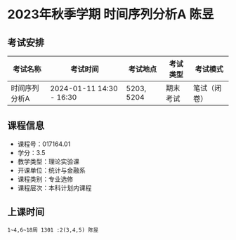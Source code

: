 # 2023年秋季学期 时间序列分析A 陈昱




## 考试安排

| 考试名称 | 考试时间 | 考试地点 | 考试类型 | 考试模式 |
| -------- | -------- | -------- | -------- | -------- |
| 时间序列分析A | 2024-01-11 14:30 - 16:30 | 5203, 5204 | 期末考试 | 笔试（闭卷） |





## 课程信息

- 课程号：017164.01
- 学分：3.5
- 教学类型：理论实验课
- 开课单位：统计与金融系
- 课程类别：专业选修
- 课程层次：本科计划内课程

## 上课时间

```
1~4,6~18周 1301 :2(3,4,5) 陈昱
```

